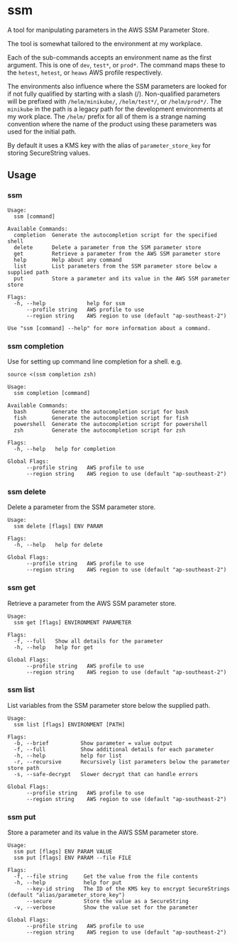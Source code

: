 
# ssm

A tool for manipulating parameters in the AWS SSM Parameter Store.

The tool is somewhat tailored to the environment at my workplace.

Each of the sub-commands accepts an environment name as the first argument.
This is one of `dev`, `test*`, or `prod*`. The command maps these to the `hetest`, `hetest`, or `heaws` AWS profile respectively.

The environments also influence where the SSM parameters are looked for if not fully qualified by starting with a slash (/).
Non-qualified parameters will be prefixed with `/helm/minikube/`, `/helm/test*/`, or `/helm/prod*/`.
The `minikube` in the path is a legacy path for the development environments at my work place.
The `/helm/` prefix for all of them is a strange naming convention where the name of the product using these parameters was used
for the initial path.

By default it uses a KMS key with the alias of `parameter_store_key` for storing SecureString values.

## Usage

### ssm

```
Usage:
  ssm [command]

Available Commands:
  completion  Generate the autocompletion script for the specified shell
  delete      Delete a parameter from the SSM parameter store
  get         Retrieve a parameter from the AWS SSM parameter store
  help        Help about any command
  list        List parameters from the SSM parameter store below a supplied path
  put         Store a parameter and its value in the AWS SSM parameter store

Flags:
  -h, --help             help for ssm
      --profile string   AWS profile to use
      --region string    AWS region to use (default "ap-southeast-2")

Use "ssm [command] --help" for more information about a command.
```

### ssm completion

Use for setting up command line completion for a shell.
e.g.
```shell
source <(ssm completion zsh)
```

```
Usage:
  ssm completion [command]

Available Commands:
  bash        Generate the autocompletion script for bash
  fish        Generate the autocompletion script for fish
  powershell  Generate the autocompletion script for powershell
  zsh         Generate the autocompletion script for zsh

Flags:
  -h, --help   help for completion

Global Flags:
      --profile string   AWS profile to use
      --region string    AWS region to use (default "ap-southeast-2")
```

### ssm delete

Delete a parameter from the SSM parameter store.

```
Usage:
  ssm delete [flags] ENV PARAM

Flags:
  -h, --help   help for delete

Global Flags:
      --profile string   AWS profile to use
      --region string    AWS region to use (default "ap-southeast-2")
```

### ssm get

Retrieve a parameter from the AWS SSM parameter store.

```
Usage:
  ssm get [flags] ENVIRONMENT PARAMETER

Flags:
  -f, --full   Show all details for the parameter
  -h, --help   help for get

Global Flags:
      --profile string   AWS profile to use
      --region string    AWS region to use (default "ap-southeast-2")
```

### ssm list

List variables from the SSM parameter store below the supplied path.

```
Usage:
  ssm list [flags] ENVIRONMENT [PATH]

Flags:
  -b, --brief          Show parameter = value output
  -f, --full           Show additional details for each parameter
  -h, --help           help for list
  -r, --recursive      Recursively list parameters below the parameter store path
  -s, --safe-decrypt   Slower decrypt that can handle errors

Global Flags:
      --profile string   AWS profile to use
      --region string    AWS region to use (default "ap-southeast-2")
```

### ssm put

Store a parameter and its value in the AWS SSM parameter store.

```
Usage:
  ssm put [flags] ENV PARAM VALUE
  ssm put [flags] ENV PARAM --file FILE

Flags:
  -f, --file string     Get the value from the file contents
  -h, --help            help for put
      --key-id string   The ID of the KMS key to encrypt SecureStrings (default "alias/parameter_store_key")
      --secure          Store the value as a SecureString
  -v, --verbose         Show the value set for the parameter

Global Flags:
      --profile string   AWS profile to use
      --region string    AWS region to use (default "ap-southeast-2")
```
